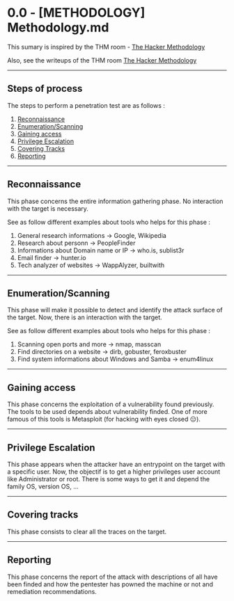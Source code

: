 # 0.0 - [METHODOLOGY] Methodology.md

This sumary is inspired by the THM room - [The Hacker Methodology](https://tryhackme.com/room/hackermethodology)

Also, see the writeups of the THM room [The Hacker Methodology](https://github.com/NG3IT/Challenge-Writeups/blob/main/%5BTHM%5D%20-%20The%20Hacker%20Methodology.md)

---

## Steps of process

The steps to perform a penetration test are as follows :

1. [Reconnaissance](https://github.com/NG3IT/Sec/blob/main/00%20-%20Methodology.md#reconnaissance)
2. [Enumeration/Scanning](https://github.com/NG3IT/Sec/blob/main/00%20-%20Methodology.md#enumerationscanning)
3. [Gaining access](https://github.com/NG3IT/Sec/blob/main/00%20-%20Methodology.md#gaining-access)
4. [Privilege Escalation](https://github.com/NG3IT/Sec/blob/main/00%20-%20Methodology.md#privilege-escalation)
5. [Covering Tracks](covering-tracks)
6. [Reporting](https://github.com/NG3IT/Sec/blob/main/00%20-%20Methodology.md#reporting)

---

## Reconnaissance

This phase concerns the entire information gathering phase. No interaction with the target is necessary.

See as follow different examples about tools who helps for this phase :

1. General research informations -> Google, Wikipedia
2. Research about personn -> PeopleFinder
3. Informations about Domain name or IP -> who.is, sublist3r
4. Email finder -> hunter.io
5. Tech analyzer of websites -> WappAlyzer, builtwith

---

## Enumeration/Scanning

This phase will make it possible to detect and identify the attack surface of the target. Now, there is an interaction with the target.

See as follow different examples about tools who helps for this phase :

1. Scanning open ports and more -> nmap, masscan
2. Find directories on a website -> dirb, gobuster, feroxbuster
3. Find system informations about Windows and Samba -> enum4linux

---

## Gaining access

This phase concerns the exploitation of a vulnerability found previously. The tools to be used depends about vulnerability finded. One of more famous of this tools is Metasploit (for hacking with eyes closed :expressionless:).

---

## Privilege Escalation

This phase appears when the attacker have an entrypoint on the target with a specific user. Now, the objectif is to get a higher privileges user account like Administrator or root. There is some ways to get it and depend the family OS, version OS, ...

---

## Covering tracks

This phase consists to clear all the traces on the target.

---

## Reporting

This phase concerns the report of the attack with descriptions of all have been finded and how the pentester has powned the machine or not and remediation recommendations.
